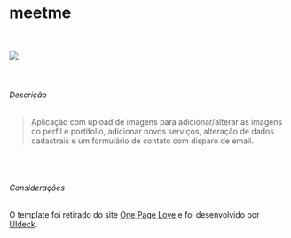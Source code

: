 # meetme

<br>
<br>
<img src="Captura de tela de 2022-03-25 10-38-40.png">

<br>
<br>
<br>


###### Descrição

>Aplicação com upload de imagens para adicionar/alterar as imagens do perfil e portifolio, adicionar novos serviços, alteração de dados cadastrais e um formulário de contato com disparo de email.

<br>
<br>

###### Considerações
O template foi retirado do site <a href="#">One Page Love</a> e foi desenvolvido por <a href="https://uideck.com/">UIdeck</a>.
